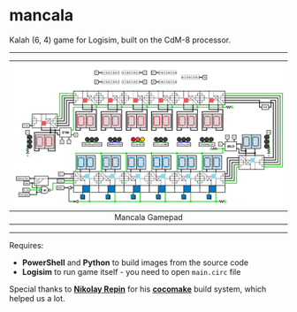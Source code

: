 # mancala
Kalah (6, 4) game for Logisim, built on the CdM-8 processor.

---
| ![the Mancala Gamepad](export/gamepad.png)|
|:-----------------------------------------:|
|              Mancala Gamepad              |

---

Requires:
- **PowerShell** and **Python** to build images from the source code
- **Logisim** to run game itself - you need to open `main.circ` file

Special thanks to [**Nikolay Repin**](https://github.com/Intelix8996) for his [**cocomake**](https://github.com/Intelix8996/cocomake) build system, which helped us a lot.
